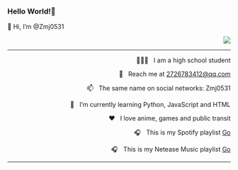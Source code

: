 ### Hello World!🤔
👋 Hi, I’m @Zmj0531

<div align="right" src="https://github-readme-stats.vercel.app/api?username=Zmj0531&show_icons=true&text_color=#ffcc66&bg_color=dddddd&hide_title=true&border_color=ffcc66" />
<div align="bottom"> <img src="https://github-readme-stats.vercel.app/api/top-langs/?username=Zmj0531&hide_title=true&show_icons=true&text_color=#ffcc66&bg_color=dddddd&hide_title=true&border_color=ffcc66" /> </div>

***

👨🏻‍💻 &nbsp; I am a high school student 

📧 &nbsp; Reach me at 2726783412@qq.com

📫 &nbsp; The same name on social networks: Zmj0531

🌱 &nbsp; I’m currently learning Python, JavaScript and HTML

❤️ &nbsp; I love anime, games and public transit

🎧 &nbsp; This is my Spotify playlist [Go](https://open.spotify.com/playlist/6SzPyb3vO9cmjZEpozj7En?si=803a98389fe84639)

🎧 &nbsp; This is my Netease Music playlist [Go](https://music.163.com/playlist?id=7411498960&userid=1346956236)

***

